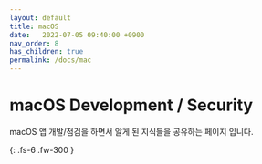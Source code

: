 ```yaml
---
layout: default
title: macOS
date:   2022-07-05 09:40:00 +0900
nav_order: 8
has_children: true
permalink: /docs/mac
---
```


# macOS Development / Security

macOS 앱 개발/점검을 하면서 알게 된 지식들을 공유하는 페이지 입니다.

{: .fs-6 .fw-300 }
